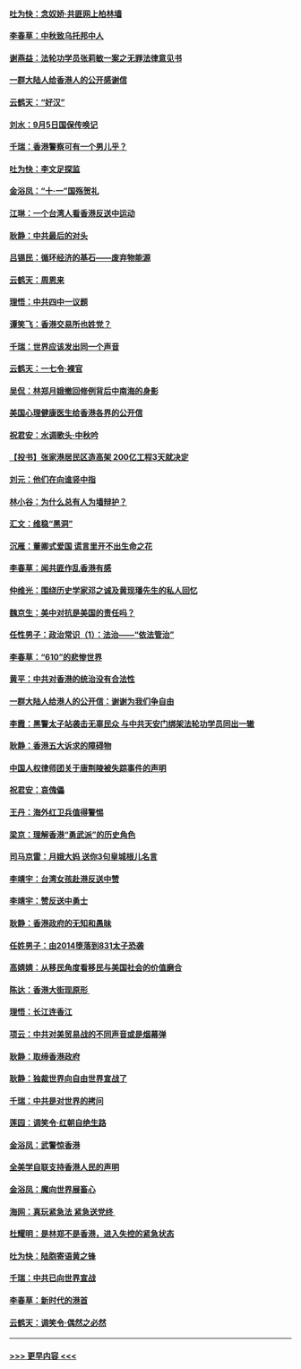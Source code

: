 #### [吐为快：念奴娇‧共匪网上柏林墙](../pages/nsc993/n11519122.md?t=09132300) 
#### [李春草：中秋致乌托邦中人](../pages/nsc993/n11518776.md?t=09132300) 
#### [谢燕益：法轮功学员张莉敏一案之无罪法律意见书](../pages/nsc993/n11517600.md?t=09132300) 
#### [一群大陆人给香港人的公开感谢信](../pages/nsc993/n11514797.md?t=09132300) 
#### [云鹤天：“好汉”](../pages/nsc993/n11513536.md?t=09132300) 
#### [刘水：9月5日国保传唤记](../pages/nsc993/n11513460.md?t=09132300) 
#### [千瑞：香港警察可有一个男儿乎？](../pages/nsc993/n11513109.md?t=09132300) 
#### [吐为快：李文足探监](../pages/nsc993/n11509622.md?t=09132300) 
#### [金浴凤：“十‧一”国殇贺礼](../pages/nsc993/n11509593.md?t=09132300) 
#### [江琳：一个台湾人看香港反送中运动](../pages/nsc993/n11509211.md?t=09132300) 
#### [耿静：中共最后的对头](../pages/nsc993/n11508308.md?t=09132300) 
#### [吕锡民：循环经济的基石——废弃物能源](../pages/nsc993/n11508212.md?t=09132300) 
#### [云鹤天：周恩来](../pages/nsc993/n11508055.md?t=09132300) 
#### [理悟：中共四中一议题](../pages/nsc993/n11507782.md?t=09132300) 
#### [谭笑飞：香港交易所也姓党？](../pages/nsc993/n11507753.md?t=09132300) 
#### [千瑞：世界应该发出同一个声音](../pages/nsc993/n11507290.md?t=09132300) 
#### [云鹤天：一七令‧裸官](../pages/nsc993/n11507177.md?t=09132300) 
#### [吴侃：林郑月娥撤回修例背后中南海的身影](../pages/nsc993/n11506876.md?t=09132300) 
#### [美国心理健康医生给香港各界的公开信](../pages/nsc993/n11506809.md?t=09132300) 
#### [祝君安：水调歌头‧中秋吟](../pages/nsc993/n11506758.md?t=09132300) 
#### [【投书】张家港居民区造高架 200亿工程3天就决定](../pages/nsc993/n11506682.md?t=09132300) 
#### [刘元：他们在向谁竖中指](../pages/nsc993/n11505384.md?t=09132300) 
#### [林小谷：为什么总有人为墙辩护？](../pages/nsc993/n11505226.md?t=09132300) 
#### [汇文：维稳“黑洞”](../pages/nsc993/n11504347.md?t=09132300) 
#### [沉雁：董卿式爱国 谎言里开不出生命之花](../pages/nsc993/n11503215.md?t=09132300) 
#### [李春草：闻共匪作乱香港有感](../pages/nsc993/n11503072.md?t=09132300) 
#### [仲维光：围绕历史学家邓之诚及黄现璠先生的私人回忆](../pages/nsc993/n11501330.md?t=09132300) 
#### [魏京生：美中对抗是美国的责任吗？](../pages/nsc993/n11500723.md?t=09132300) 
#### [任性男子：政治常识（1）：法治——“依法管治”](../pages/nsc993/n11500791.md?t=09132300) 
#### [李春草：“610”的悲惨世界](../pages/nsc993/n11501141.md?t=09132300) 
#### [黄平：中共对香港的统治没有合法性](../pages/nsc993/n11499473.md?t=09132300) 
#### [一群大陆人给港人的公开信：谢谢为我们争自由](../pages/nsc993/n11500402.md?t=09132300) 
#### [李霞：黑警太子站袭击无辜民众 与中共天安门绑架法轮功学员同出一辙](../pages/nsc993/n11499805.md?t=09132300) 
#### [耿静：香港五大诉求的障碍物](../pages/nsc993/n11497578.md?t=09132300) 
#### [中国人权律师团关于唐荆陵被失踪事件的声明](../pages/nsc993/n11500014.md?t=09132300) 
#### [祝君安：哀傀儡](../pages/nsc993/n11499776.md?t=09132300) 
#### [王丹：海外红卫兵值得警惕](../pages/nsc993/n11498138.md?t=09132300) 
#### [梁京：理解香港“勇武派”的历史角色](../pages/nsc993/n11498006.md?t=09132300) 
#### [司马京雷：月娥大妈  送你3句皇城根儿名言](../pages/nsc993/n11497885.md?t=09132300) 
#### [李靖宇：台湾女孩赴港反送中赞](../pages/nsc993/n11497721.md?t=09132300) 
#### [李靖宇：赞反送中勇士](../pages/nsc993/n11497452.md?t=09132300) 
#### [耿静：香港政府的无知和愚昧](../pages/nsc993/n11494238.md?t=09132300) 
#### [任姓男子：由2014堕落到831太子恐袭](../pages/nsc993/n11496683.md?t=09132300) 
#### [高婧婧：从移民角度看移民与美国社会的价值磨合](../pages/nsc993/n11495757.md?t=09132300) 
#### [陈达：香港大街现原形 ](../pages/nsc993/n11495441.md?t=09132300) 
#### [理悟：长江连香江](../pages/nsc993/n11495377.md?t=09132300) 
#### [项云：中共对美贸易战的不同声音或是烟幕弹](../pages/nsc993/n11494929.md?t=09132300) 
#### [耿静：取缔香港政府](../pages/nsc993/n11494218.md?t=09132300) 
#### [耿静：独裁世界向自由世界宣战了](../pages/nsc993/n11494190.md?t=09132300) 
#### [千瑞：中共是对世界的拷问](../pages/nsc993/n11493021.md?t=09132300) 
#### [莲园：调笑令‧红朝自绝生路](../pages/nsc993/n11493011.md?t=09132300) 
#### [金浴凤：武警惊香港](../pages/nsc993/n11492994.md?t=09132300) 
#### [全美学自联支持香港人民的声明](../pages/nsc993/n11492630.md?t=09132300) 
#### [金浴凤：魔向世界展畜心](../pages/nsc993/n11492599.md?t=09132300) 
#### [海网：真玩紧急法 紧急送党终 ](../pages/nsc993/n11492535.md?t=09132300) 
#### [杜耀明：是林郑不是香港，进入失控的紧急状态](../pages/nsc993/n11491420.md?t=09132300) 
#### [吐为快：陆胞寄语黄之锋](../pages/nsc993/n11491117.md?t=09132300) 
#### [千瑞：中共已向世界宣战](../pages/nsc993/n11490123.md?t=09132300) 
#### [李春草：新时代的港首](../pages/nsc993/n11489864.md?t=09132300) 
#### [云鹤天：调笑令·偶然之必然](../pages/nsc993/n11489701.md?t=09132300) 

----
#### [ >>> 更早内容 <<< ](../indexes/nsc993-earlier.md)
